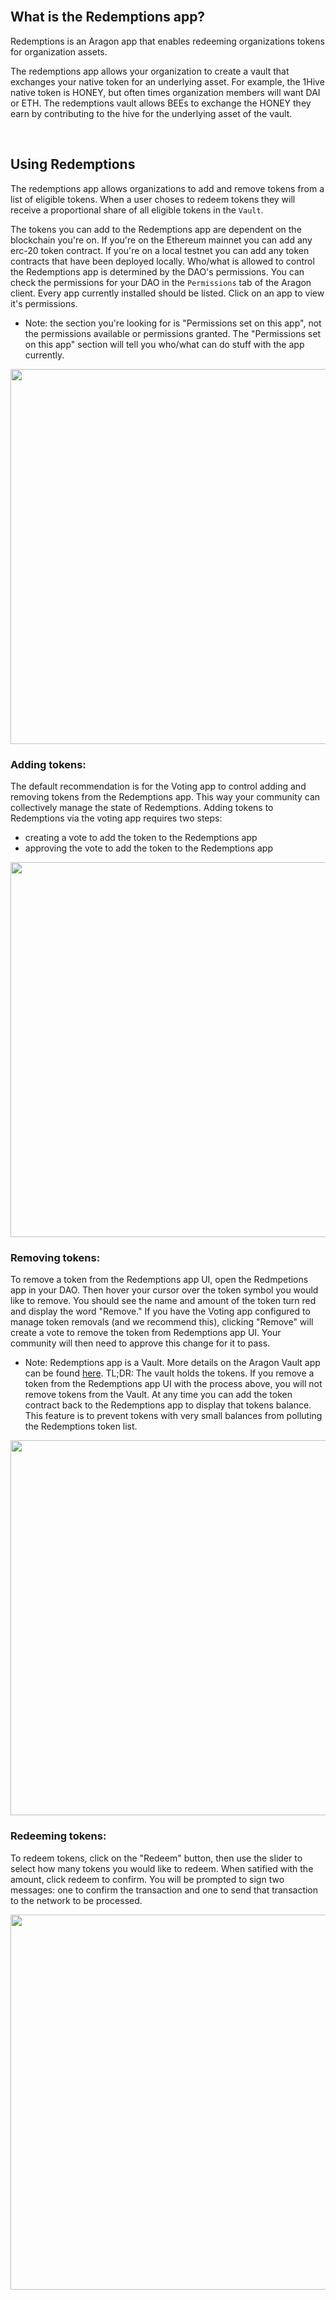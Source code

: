 <br />

## What is the Redemptions app?

Redemptions is an Aragon app that enables redeeming organizations tokens for organization assets.

The redemptions app allows your organization to create a vault that exchanges your native token for an underlying asset. For example, the 1Hive native token is HONEY, but often times organization members will want DAI or ETH. The redemptions vault allows BEEs to exchange the HONEY they earn by contributing to the hive for the underlying asset of the vault.

<br />

## Using Redemptions

The redemptions app allows organizations to add and remove tokens from a list of eligible tokens. When a user choses to redeem tokens they will receive a proportional share of all eligible tokens in the `Vault`.

The tokens you can add to the Redemptions app are dependent on the blockchain you're on. If you're on the Ethereum mainnet you can add any erc-20 token contract. If you're on a local testnet you can add any token contracts that have been deployed locally. 
Who/what is allowed to control the Redemptions app is determined by the DAO's permissions. You can check the permissions for your DAO in the `Permissions` tab of the Aragon client. Every app currently installed should be listed. Click on an app to view it's permissions. 
- Note: the section you're looking for is "Permissions set on this app", not the permissions available or permissions granted. The "Permissions set on this app" section will tell you who/what can do stuff with the app currently.

<p align="center">
    <img src="https://raw.githubusercontent.com/1Hive/redemptions-app/master/docs/resources/redemptions-app-permissions.gif" width="600" />
</p>

### Adding tokens:

The default recommendation is for the Voting app to control adding and removing tokens from the Redemptions app. This way your community can collectively manage the state of Redemptions. Adding tokens to Redemptions via the voting app requires two steps:
- creating a vote to add the token to the Redemptions app
- approving the vote to add the token to the Redemptions app

<p align="center">
    <img src="https://raw.githubusercontent.com/1Hive/redemptions-app/master/docs/resources/add-token-to-redemptions-app.gif" width="600" />
</p>

### Removing tokens:

To remove a token from the Redemptions app UI, open the Redmpetions app in your DAO. Then hover your cursor over the token symbol you would like to remove. You should see the name and amount of the token turn red and display the word "Remove." If you have the Voting app configured to manage token removals (and we recommend this), clicking "Remove" will create a vote to remove the token from Redemptions app UI. Your community will then need to approve this change for it to pass. 
- Note: Redemptions app is a Vault. More details on the Aragon Vault app can be found [here](ttps://wiki.aragon.org/dev/apps/vault/). TL;DR: The vault holds the tokens. If you remove a token from the Redemptions app UI with the process above, you will not remove tokens from the Vault. At any time you can add the token contract back to the Redemptions app to display that tokens balance. This feature is to prevent tokens with very small balances from polluting the Redemptions token list. 

<p align="center">
    <img src="https://raw.githubusercontent.com/1Hive/redemptions-app/master/docs/resources/remove-token-from-redemptions-app.gif" width="600" />
</p>

### Redeeming tokens:

To redeem tokens, click on the "Redeem" button, then use the slider to select how many tokens you would like to redeem. When satified with the amount, click redeem to confirm. You will be prompted to sign two messages: one to confirm the transaction and one to send that transaction to the network to be processed. 

<p align="center">
    <img src="https://raw.githubusercontent.com/1Hive/redemptions-app/master/docs/resources/redeem.gif" width="600" />
</p>

<br />
